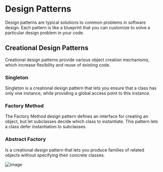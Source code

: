 # Design Patterns
Design patterns are typical solutions to common problems in software design. Each pattern is like a blueprint that you can customize to solve a particular design problem in your code.

## Creational Design Patterns
Creational design patterns provide various object creation mechanisms, which increase flexibility and reuse of existing code.

### Singleton
Singleton is a creational design pattern that lets you ensure that a class has only one instance, while providing a global access point to this instance.

### Factory Method
The Factory Method design pattern defines an interface for creating an object, but let subclasses decide which class to instantiate. This pattern lets a class defer instantiation to subclasses.

### Abstract Factory 
Is a creational design pattern that lets you produce families of related objects without specifying their concrete classes.

![image](https://github.com/davidhj23/design-patterns/assets/12940631/6eef5b8f-c3e0-4573-8172-668cf60e1f2a)
